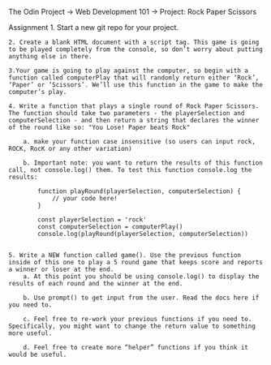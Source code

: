 The Odin Project -> Web Development 101 -> Project: Rock Paper Scissors

Assignment
    1. Start a new git repo for your project.

    2. Create a blank HTML document with a script tag. This game is going to be played completely from the console, so don’t worry about putting anything else in there.
    
    3.Your game is going to play against the computer, so begin with a function called computerPlay that will randomly return either ‘Rock’, ‘Paper’ or ‘Scissors’. We’ll use this function in the game to make the computer’s play.
    
    4. Write a function that plays a single round of Rock Paper Scissors. The function should take two parameters - the playerSelection and computerSelection - and then return a string that declares the winner of the round like so: "You Lose! Paper beats Rock"

        a. make your function case insensitive (so users can input rock, ROCK, RocK or any other variation)

        b. Important note: you want to return the results of this function call, not console.log() them. To test this function console.log the results:

            function playRound(playerSelection, computerSelection) {
        	    // your code here!
            }

            const playerSelection = 'rock'
            const computerSelection = computerPlay()
            console.log(playRound(playerSelection, computerSelection))

        ​
    5. Write a NEW function called game(). Use the previous function inside of this one to play a 5 round game that keeps score and reports a winner or loser at the end.
        a. At this point you should be using console.log() to display the results of each round and the winner at the end.
        
        b. Use prompt() to get input from the user. Read the docs here if you need to.
        
        c. Feel free to re-work your previous functions if you need to. Specifically, you might want to change the return value to something more useful.
        
        d. Feel free to create more “helper” functions if you think it would be useful.



